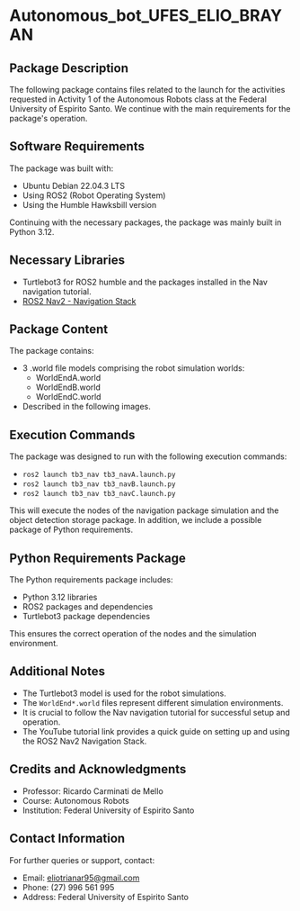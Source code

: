 # Autonomous_bot_UFES_ELIO_BRAYAN
## Package Description

The following package contains files related to the launch for the activities requested in Activity 1 of the Autonomous Robots class at the Federal University of Espirito Santo. We continue with the main requirements for the package's operation.

## Software Requirements
The package was built with:
- Ubuntu Debian 22.04.3 LTS
- Using ROS2 (Robot Operating System)
- Using the Humble Hawksbill version

Continuing with the necessary packages, the package was mainly built in Python 3.12.

## Necessary Libraries
- Turtlebot3 for ROS2 humble and the packages installed in the Nav navigation tutorial.
- [ROS2 Nav2 - Navigation Stack](https://www.youtube.com/watch?v=idQb2pB-h2Q&t=1320s)

## Package Content
The package contains:
- 3 .world file models comprising the robot simulation worlds:
  - WorldEndA.world
  - WorldEndB.world
  - WorldEndC.world
- Described in the following images.

## Execution Commands
The package was designed to run with the following execution commands:
- `ros2 launch tb3_nav tb3_navA.launch.py`
- `ros2 launch tb3_nav tb3_navB.launch.py`
- `ros2 launch tb3_nav tb3_navC.launch.py`

This will execute the nodes of the navigation package simulation and the object detection storage package. In addition, we include a possible package of Python requirements.

## Python Requirements Package
The Python requirements package includes:
- Python 3.12 libraries
- ROS2 packages and dependencies
- Turtlebot3 package dependencies

This ensures the correct operation of the nodes and the simulation environment.

## Additional Notes
- The Turtlebot3 model is used for the robot simulations.
- The `WorldEnd*.world` files represent different simulation environments.
- It is crucial to follow the Nav navigation tutorial for successful setup and operation.
- The YouTube tutorial link provides a quick guide on setting up and using the ROS2 Nav2 Navigation Stack.

## Credits and Acknowledgments
- Professor: Ricardo Carminati de Mello
- Course: Autonomous Robots
- Institution: Federal University of Espirito Santo

## Contact Information
For further queries or support, contact:
- Email: eliotrianar95@gmail.com
- Phone: (27) 996 561 995
- Address: Federal University of Espirito Santo
